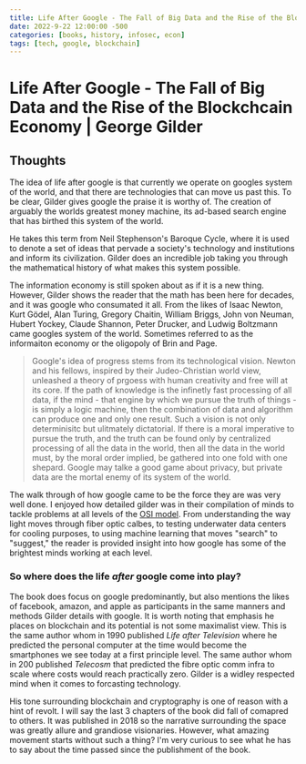 ```yaml
---
title: Life After Google - The Fall of Big Data and the Rise of the Blockchcain Economy | George Gilder
date: 2022-9-22 12:00:00 -500
categories: [books, history, infosec, econ]
tags: [tech, google, blockchain]
---
```


# Life After Google - The Fall of Big Data and the Rise of the Blockchcain Economy | George Gilder

## Thoughts

The idea of life after google is that currently we operate on googles system of the world, and that there are technologies that can move us past this. To be clear, Gilder gives google the praise it is worthy of. The creation of arguably the worlds greatest money machine, its ad-based search engine that has birthed this system of the world.

He takes this term from Neil Stephenson's Baroque Cycle, where it is used to denote a set of ideas that pervade a society's technology and institutions and inform its civilization. Gilder does an incredible job taking you through the mathematical history of what makes this system possible.

The information economy is still spoken about as if it is a new thing. However, Gilder shows the reader that the math has been here for decades, and it was google who consumated it all. From the likes of Isaac Newton, Kurt Gödel, Alan Turing, Gregory Chaitin, William Briggs, John von Neuman, Hubert Yockey, Claude Shannon, Peter Drucker, and Ludwig Boltzmann came googles system of the world. Sometimes referred to as the informaiton economy or the oligopoly of Brin and Page.

>Google's idea of progress stems from its technological vision. Newton and his fellows, inspired by their Judeo-Christian world view, unleashed a theory of prgoess with human creativity and free will at its core. If the path of knowledge is the infinetly fast processing of all data, if the mind - that engine by which we pursue the truth of things - is simply a logic machine, then the combination of data and algorithm can produce one and only one result. Such a vision is not only determinisitc but ulitmately dictatorial. If there is a moral imperative to pursue the truth, and the truth can be found only by centralized processing of all the data in the world, then all the data in the world must, by the moral order implied, be gathered into one fold with one shepard. Google may talke a good game about privacy, but private data are the mortal enemy of its system of the world.

The walk through of how google came to be the force they are was very well done. I enjoyed how detailed gilder was in their compilation of minds to tackle problems at all levels of the [OSI model](https://www.wikiwand.com/en/OSI_model). From understanding the way light moves through fiber optic calbes, to testing underwater data centers for cooling purposes, to using machine learning that moves "search" to "suggest," the reader is provided insight into how google has some of the brightest minds working at each level. 

### So where does the life _after_ google come into play?

The book does focus on google predominantly, but also mentions the likes of facebook, amazon, and apple as participants in the same manners and methods Gilder details with google. It is worth noting that emphasis he places on blockchain and its potential is not some maximalist view. This is the same author whom in 1990 published _Life after Television_ where he predicted the personal computer at the time would become the smartphones we see today at a first principle level. The same author whom in 200 published _Telecosm_ that predicted the fibre optic comm infra to scale where costs would reach practically zero. Gilder is a widley respected mind when it comes to forcasting technology.

His tone surrounding blockchain and cryptography is one of reason with a hint of revolt. I will say the last 3 chapters of the book did fall of comapred to others. It was published in 2018 so the narrative surrounding the space was greatly allure and grandiose visionaries. However, what amazing movement starts without such a thing? I'm very curious to see what he has to say about the time passed since the publishment of the book.